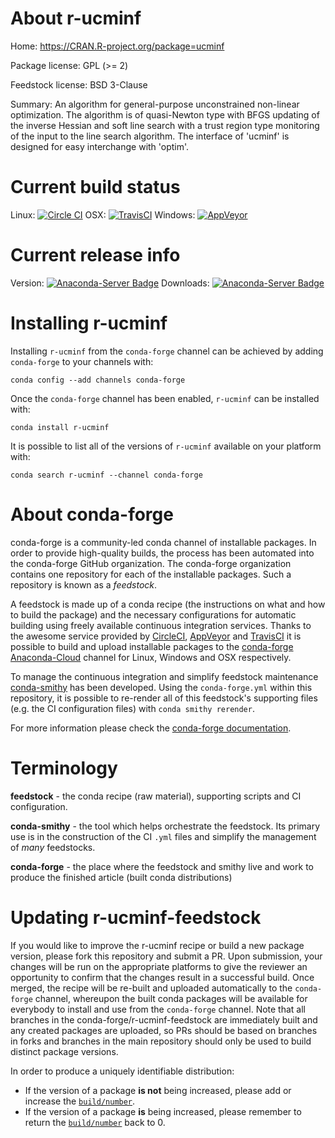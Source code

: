 About r-ucminf
==============

Home: https://CRAN.R-project.org/package=ucminf

Package license: GPL (>= 2)

Feedstock license: BSD 3-Clause

Summary: An algorithm for general-purpose unconstrained non-linear optimization. The algorithm is of quasi-Newton type with BFGS updating of the inverse Hessian and soft line search with a trust region type monitoring of the input to the line search algorithm. The interface of 'ucminf' is designed for easy interchange with 'optim'.



Current build status
====================

Linux: [![Circle CI](https://circleci.com/gh/conda-forge/r-ucminf-feedstock.svg?style=shield)](https://circleci.com/gh/conda-forge/r-ucminf-feedstock)
OSX: [![TravisCI](https://travis-ci.org/conda-forge/r-ucminf-feedstock.svg?branch=master)](https://travis-ci.org/conda-forge/r-ucminf-feedstock)
Windows: [![AppVeyor](https://ci.appveyor.com/api/projects/status/github/conda-forge/r-ucminf-feedstock?svg=True)](https://ci.appveyor.com/project/conda-forge/r-ucminf-feedstock/branch/master)

Current release info
====================
Version: [![Anaconda-Server Badge](https://anaconda.org/conda-forge/r-ucminf/badges/version.svg)](https://anaconda.org/conda-forge/r-ucminf)
Downloads: [![Anaconda-Server Badge](https://anaconda.org/conda-forge/r-ucminf/badges/downloads.svg)](https://anaconda.org/conda-forge/r-ucminf)

Installing r-ucminf
===================

Installing `r-ucminf` from the `conda-forge` channel can be achieved by adding `conda-forge` to your channels with:

```
conda config --add channels conda-forge
```

Once the `conda-forge` channel has been enabled, `r-ucminf` can be installed with:

```
conda install r-ucminf
```

It is possible to list all of the versions of `r-ucminf` available on your platform with:

```
conda search r-ucminf --channel conda-forge
```


About conda-forge
=================

conda-forge is a community-led conda channel of installable packages.
In order to provide high-quality builds, the process has been automated into the
conda-forge GitHub organization. The conda-forge organization contains one repository
for each of the installable packages. Such a repository is known as a *feedstock*.

A feedstock is made up of a conda recipe (the instructions on what and how to build
the package) and the necessary configurations for automatic building using freely
available continuous integration services. Thanks to the awesome service provided by
[CircleCI](https://circleci.com/), [AppVeyor](http://www.appveyor.com/)
and [TravisCI](https://travis-ci.org/) it is possible to build and upload installable
packages to the [conda-forge](https://anaconda.org/conda-forge)
[Anaconda-Cloud](http://docs.anaconda.org/) channel for Linux, Windows and OSX respectively.

To manage the continuous integration and simplify feedstock maintenance
[conda-smithy](http://github.com/conda-forge/conda-smithy) has been developed.
Using the ``conda-forge.yml`` within this repository, it is possible to re-render all of
this feedstock's supporting files (e.g. the CI configuration files) with ``conda smithy rerender``.

For more information please check the [conda-forge documentation](https://conda-forge.org/docs/).

Terminology
===========

**feedstock** - the conda recipe (raw material), supporting scripts and CI configuration.

**conda-smithy** - the tool which helps orchestrate the feedstock.
                   Its primary use is in the construction of the CI ``.yml`` files
                   and simplify the management of *many* feedstocks.

**conda-forge** - the place where the feedstock and smithy live and work to
                  produce the finished article (built conda distributions)


Updating r-ucminf-feedstock
===========================

If you would like to improve the r-ucminf recipe or build a new
package version, please fork this repository and submit a PR. Upon submission,
your changes will be run on the appropriate platforms to give the reviewer an
opportunity to confirm that the changes result in a successful build. Once
merged, the recipe will be re-built and uploaded automatically to the
`conda-forge` channel, whereupon the built conda packages will be available for
everybody to install and use from the `conda-forge` channel.
Note that all branches in the conda-forge/r-ucminf-feedstock are
immediately built and any created packages are uploaded, so PRs should be based
on branches in forks and branches in the main repository should only be used to
build distinct package versions.

In order to produce a uniquely identifiable distribution:
 * If the version of a package **is not** being increased, please add or increase
   the [``build/number``](http://conda.pydata.org/docs/building/meta-yaml.html#build-number-and-string).
 * If the version of a package **is** being increased, please remember to return
   the [``build/number``](http://conda.pydata.org/docs/building/meta-yaml.html#build-number-and-string)
   back to 0.